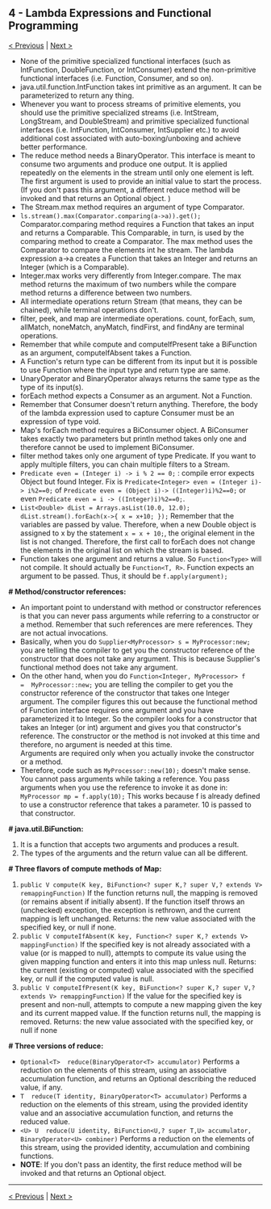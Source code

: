 ## 4 - Lambda Expressions and Functional Programming

[< Previous](./03-generics-and-collections.md) | [Next >](05-java-stream-api.md)

- None of the primitive specialized functional interfaces (such as IntFunction, DoubleFunction, or IntConsumer) extend 
the non-primitive functional interfaces (i.e. Function, Consumer, and so on).
- java.util.function.IntFunction takes int primitive as an argument. It can be parameterized to return any thing.
- Whenever you want to process streams of primitive elements, you should use the primitive specialized streams 
(i.e. IntStream, LongStream, and DoubleStream) and primitive specialized functional interfaces (i.e. IntFunction, 
IntConsumer, IntSupplier etc.) to avoid additional cost associated with auto-boxing/unboxing and achieve better 
performance.
- The reduce method needs a BinaryOperator. This interface is meant to consume two arguments and produce one output. 
It is applied repeatedly on the elements in the stream until only one element is left. The first argument is used to 
provide an initial value to start the process. (If you don't pass this argument, a different reduce method will be 
invoked and that returns an Optional object. )
- The Stream.max method requires an argument of type Comparator.
- `ls.stream().max(Comparator.comparing(a->a)).get();` Comparator.comparing method requires a Function that takes an 
input and returns a Comparable. This Comparable, in turn, is used by the comparing method to create a Comparator. The 
max method uses the Comparator to compare the elements int he stream. The lambda expression a->a creates a Function that 
takes an Integer and returns an Integer (which is a Comparable).
- Integer.max works very differently from Integer.compare. The max method returns the maximum of two numbers while the 
compare method returns a difference between two numbers.
- All intermediate operations return Stream (that means, they can be chained), while terminal operations don't.
- filter, peek, and map are intermediate operations. count, forEach, sum, allMatch, noneMatch, anyMatch, findFirst, 
and findAny are terminal operations.
- Remember that while compute and computeIfPresent take a BiFunction as an argument, computeIfAbsent takes a Function.
- A Function's return type can be different from its input but it is possible to use Function where the input type and 
return type are same.
- UnaryOperator and BinaryOperator always returns the same type as the type of its input(s).
- forEach method expects a Consumer as an argument. Not a Function.
- Remember that Consumer doesn't return anything. Therefore, the body of the lambda expression used to capture Consumer 
must be an expression of type void.
- Map's forEach method requires a BiConsumer object. A BiConsumer takes exactly two parameters but println method takes 
only one and therefore cannot be used to implement BiConsumer. 
- filter method takes only one argument of type Predicate. If you want to apply multiple filters, you can chain multiple 
filters to a Stream.
- `Predicate even = (Integer i) -> i % 2 == 0;` : compile error expects Object but found Integer. Fix is 
`Predicate<Integer> even = (Integer i)-> i%2==0;` of `Predicate even = (Object i)-> ((Integer)i)%2==0;` or even 
`Predicate even = i -> ((Integer)i)%2==0;`.
- `List<Double> dList = Arrays.asList(10.0, 12.0);` `dList.stream().forEach(x->{ x = x+10; });` Remember that the 
variables are passed by value. Therefore, when a new Double object is assigned to x by the statement `x = x + 10;`, 
the original element in the list is not changed. Therefore, the first call to forEach does not change the elements in 
the original list on which the stream is based.
- Function takes one argument and returns a value. So `Function<Type>` will not compile. It should actually be 
`Function<T, R>`. Function expects an argument to be passed. Thus, it should be `f.apply(argument);`

**# Method/constructor references:**
- An important point to understand with method or constructor references is that you can never pass arguments while 
referring to a constructor or a method. Remember that such references are mere references. They are not actual 
invocations. 
- Basically, when you do `Supplier<MyProcessor> s = MyProcessor:new;` you are telling the compiler to get you the 
constructor reference of the constructor that does not take any argument. This is because Supplier's functional method 
does not take any argument. 
- On the other hand, when you do `Function<Integer, MyProcessor> f =  MyProcessor::new;` you are telling the compiler 
to get you the constructor reference of the constructor that takes one Integer argument. The compiler figures this out 
because the functional method of Function interface requires one argument and you have parameterized it to Integer. 
So the compiler looks for a constructor that takes an Integer (or int) argument and gives you that constructor's 
reference. The constructor or the method is not invoked at this time and therefore, no argument is needed at this time.  
Arguments are required only when you actually invoke the constructor or a method. 
- Therefore, code such as `MyProcessor::new(10);` doesn't make sense. You cannot pass arguments while taking a 
reference. You pass arguments when you use the reference to invoke it as done in: `MyProcessor mp = f.apply(10);` 
This works because f is already defined to use a constructor reference that takes a parameter. 10 is passed to that 
constructor.

**# java.util.BiFunction:**
1. It is a function that accepts two arguments and produces a result. 
2. The types of the arguments and the return value can all be different.

**# Three flavors of compute methods of Map:**
1. `public V compute(K key, BiFunction<? super K,? super V,? extends V> remappingFunction)`
If the function returns null, the mapping is removed (or remains absent if initially absent). If the function itself 
throws an (unchecked) exception, the exception is rethrown, and the current mapping is left unchanged.
Returns: the new value associated with the specified key, or null if none.
2. `public V computeIfAbsent(K key, Function<? super K,? extends V> mappingFunction)`
If the specified key is not already associated with a value (or is mapped to null), attempts to compute its value using 
the given mapping function and enters it into this map unless null.
Returns: the current (existing or computed) value associated with the specified key, or null if the computed value is null.
3. `public V computeIfPresent(K key, BiFunction<? super K,? super V,? extends V> remappingFunction)`
If the value for the specified key is present and non-null, attempts to compute a new mapping given the key and its 
current mapped value. If the function returns null, the mapping is removed.
Returns: the new value associated with the specified key, or null if none

**# Three versions of reduce:**
- `Optional<T>  reduce(BinaryOperator<T> accumulator)` Performs a reduction on the elements of this stream, using an 
associative accumulation function, and returns an Optional describing the reduced value, if any.
- `T  reduce(T identity, BinaryOperator<T> accumulator)` Performs a reduction on the elements of this stream, using the 
provided identity value and an associative accumulation function, and returns the reduced value.
- `<U> U  reduce(U identity, BiFunction<U,? super T,U> accumulator, BinaryOperator<U> combiner)` Performs a reduction on 
the elements of this stream, using the provided identity, accumulation and combining functions.
- **NOTE**: If you don't pass an identity, the first reduce method will be invoked and that returns an Optional object.
---
[< Previous](./03-generics-and-collections.md) | [Next >](05-java-stream-api.md)
